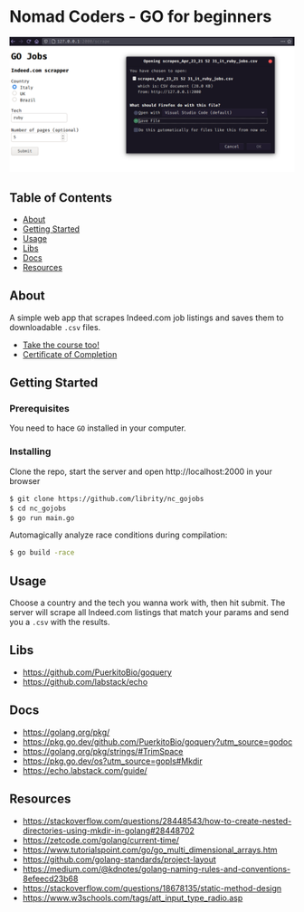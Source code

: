# Nomad Coders - GO for beginners

<p align="center">
    <img src=".github/home.png" />
</p>

## Table of Contents

- [About](#about)
- [Getting Started](#getting_started)
- [Usage](#usage)
- [Libs](#libs)
- [Docs](#docs)
- [Resources](#resources)

## About <a name = "about"></a>

A simple web app that scrapes Indeed.com job listings
and saves them to downloadable `.csv` files.

- [Take the course too!](https://nomadcoders.co/go-for-beginners/lobby)
- [Certificate of Completion](https://nomadcoders.co/certs/1c9ad49b-75bf-4fdf-abca-45d10d7aebca)

## Getting Started <a name = "getting_started"></a>

### Prerequisites

You need to hace `GO` installed in your computer.

### Installing

Clone the repo, start the server and open http://localhost:2000 in your browser

```bash
$ git clone https://github.com/librity/nc_gojobs
$ cd nc_gojobs
$ go run main.go
```

Automagically analyze race conditions during compilation:

```bash
$ go build -race
```

## Usage <a name = "usage"></a>

Choose a country and the tech you wanna work with, then hit submit.
The server will scrape all Indeed.com listings that match your params
and send you a `.csv` with the results.

## Libs <a name = "libs"></a>

- https://github.com/PuerkitoBio/goquery
- https://github.com/labstack/echo

## Docs <a name = "docs"></a>

- https://golang.org/pkg/
- https://pkg.go.dev/github.com/PuerkitoBio/goquery?utm_source=godoc
- https://golang.org/pkg/strings/#TrimSpace
- https://pkg.go.dev/os?utm_source=gopls#Mkdir
- https://echo.labstack.com/guide/

## Resources <a name = "resources"></a>

- https://stackoverflow.com/questions/28448543/how-to-create-nested-directories-using-mkdir-in-golang#28448702
- https://zetcode.com/golang/current-time/
- https://www.tutorialspoint.com/go/go_multi_dimensional_arrays.htm
- https://github.com/golang-standards/project-layout
- https://medium.com/@kdnotes/golang-naming-rules-and-conventions-8efeecd23b68
- https://stackoverflow.com/questions/18678135/static-method-design
- https://www.w3schools.com/tags/att_input_type_radio.asp
